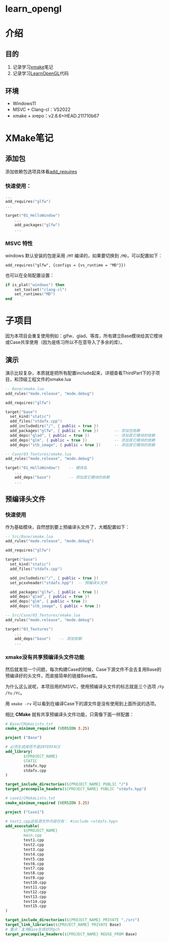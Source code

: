 # learn_opengl
# 介绍
## 目的
1. 记录学习[xmake](https://github.com/xmake-io/xmake)笔记
2. 记录学习[LearnOpenGL](https://learnopengl-cn.github.io/)代码
## 环境
- Windows11
- MSVC + Clang-cl：VS2022
- xmake + xrepo：v2.8.6+HEAD.211710b67

# XMake笔记
## 添加包
添加依赖包选项具体看[add_requires](https://xmake.io/#/zh-cn/manual/global_interfaces?id=add_requires)

### 快速使用：
```lua
...
add_requires("glfw")
...

target("01_HelloWindow")
    ...
    add_packages("glfw")
    ...
```

### MSVC 特性
windows 默认安装的包是采用 `/MT` 编译的，如果要切换到 `/MD`，可以配置如下：

`add_requires("glfw", {configs = {vs_runtime = "MD"}})`

也可以在全局配置设置：

```lua
if is_plat("windows") then
    set_toolset("clang-cl")
    set_runtimes("MD")
end
```

# 子项目
因为本项目会重复使用例如：glfw、glad、等库，所有建立Base模块给其它模块或Case共享使用（因为是练习所以不在意导入了多余的库）。
## 演示
演示比较复杂，本质就是把所有配置include起来，详细查看ThirdPart下的子项目，和顶级工程文件的xmake.lua

```lua
-- Base/xmake.lua
add_rules("mode.release", "mode.debug")

add_requires("glfw")

target("base")
  set_kind("static")
  add_files("stdafx.cpp")
  add_includedirs("/", { public = true })
  add_packages("glfw", { public = true })       -- 添加包依赖
  add_deps("glad", { public = true })           -- 添加其它模块的依赖
  add_deps("glm", { public = true })            -- 添加其它模块的依赖
  add_deps("stb_image", { public = true })      -- 添加其它模块的依赖

-- Case/03_Textures/xmake.lua
add_rules("mode.release", "mode.debug")

target("01_HelloWindow")    -- 模块名
    ...
    add_deps("base")        -- 添加其它模块的依赖
    ...
```

## 预编译头文件
### 快速使用
作为基础模块，自然想到要上预编译头文件了，大概配置如下：
```lua
-- Src/Base/xmake.lua
add_rules("mode.release", "mode.debug")

add_requires("glfw")

target("base")
  set_kind("static")
  add_files("stdafx.cpp")

  add_includedirs("/", { public = true })
  set_pcxxheader("stdafx.hpp")  -- 预编译头文件

  add_packages("glfw", { public = true })
  add_deps("glad", { public = true })
  add_deps("glm", { public = true })
  add_deps("stb_image", { public = true })

-- Src/Case/03_Textures/xmake.lua
add_rules("mode.release", "mode.debug")

target("03_Textures")
    ...
    add_deps("base")    -- 添加依赖
    ...
```

### xmake没有共享预编译头文件功能
然后就发现一个问题，每次构建Case的时候，Case下源文件不会去复用Base的预编译好的头文件，而直接简单的链接Base库。

为什么这么说呢，本项目用的MSVC，使用预编译头文件的标志就是三个选项 `/Fp` `/Yu` `/Yc`。

用 `xmake -rv` 可以看到在编译Case下的源文件是没有使用到上面所说的选项。

相比 **CMake** 就有共享预编译头文件功能，只需像下面一样配置：
```CMake
# Base/CMakeLists.txt
cmake_minimum_required (VERSION 3.25)

project ("Base")

# 必须生成库而不是INTERFACE
add_library(
        ${PROJECT_NAME}
        STATIC
        stdafx.hpp
        stdafx.cpp
)

target_include_directories(${PROJECT_NAME} PUBLIC "/")
target_precompile_headers(${PROJECT_NAME} PUBLIC "stdafx.hpp")

# case1/CMakeLists.txt
cmake_minimum_required (VERSION 3.25)

project ("Case1")

# test1.cpp这些源文件内容仅有： #include <stdafx.hpp>
add_executable(
        ${PROJECT_NAME}
        main.cpp
        test1.cpp
        test2.cpp
        test3.cpp
        test4.cpp
        test5.cpp
        test6.cpp
        test7.cpp
        test8.cpp
        test9.cpp
        test10.cpp
        test11.cpp
        test12.cpp
        test13.cpp
        test14.cpp
        test15.cpp
)

target_include_directories(${PROJECT_NAME} PRIVATE "./src")
target_link_libraries(${PROJECT_NAME} PRIVATE Base)
# 重点：复用Base生成好的pch
target_precompile_headers(${PROJECT_NAME} REUSE_FROM Base)
```
